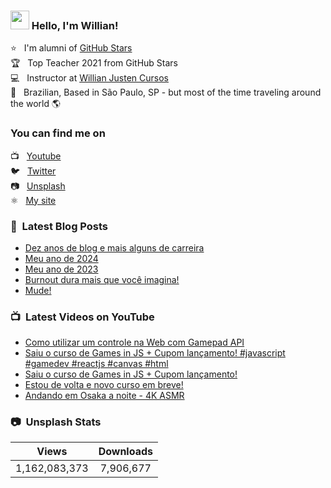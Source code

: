 ### <img src="https://media.giphy.com/media/hvRJCLFzcasrR4ia7z/giphy.gif" width="30px" height="30px"> Hello, I'm Willian!

⭐ &nbsp; I'm alumni of [GitHub Stars](https://stars.github.com/alumni/) <br>
🏆 &nbsp; Top Teacher 2021 from GitHub Stars <br>
💻 &nbsp; Instructor at [Willian Justen Cursos](https://willianjusten.com.br/cursos) <br>
🏡 &nbsp; Brazilian, Based in São Paulo, SP - but most of the time traveling around the world 🌎

### You can find me on

📺 &nbsp; [Youtube](https://www.youtube.com/WillianJustenCursos/?sub_confirmation=1) <br>
🐦 &nbsp; [Twitter](https://twitter.com/Willian_justen) <br>
📷 &nbsp; [Unsplash](https://unsplash.com/@willianjusten) <br>
⚛️ &nbsp; [My site](https://willianjusten.com.br) <br>

### 📕 &nbsp;Latest Blog Posts

<!-- BLOG:START -->
- [Dez anos de blog e mais alguns de carreira](https://willianjusten.com.br/dez-anos-de-blog)
- [Meu ano de 2024](https://willianjusten.com.br/meu-ano-de-2024)
- [Meu ano de 2023](https://willianjusten.com.br/meu-ano-de-2023)
- [Burnout dura mais que você imagina!](https://willianjusten.com.br/burnout-e-o-tempo)
- [Mude!](https://willianjusten.com.br/mude)
<!-- BLOG:END -->

### 📺 &nbsp;Latest Videos on YouTube

<!-- YOUTUBE:START -->
- [Como utilizar um controle na Web com Gamepad API](https://www.youtube.com/watch?v=HmxB-0NAQpM)
- [Saiu o curso de Games in JS + Cupom lançamento! #javascript #gamedev #reactjs #canvas #html](https://www.youtube.com/shorts/5wGvOKN_Vr4)
- [Saiu o curso de Games in JS + Cupom lançamento!](https://www.youtube.com/watch?v=PGpyMM4LjEA)
- [Estou de volta e novo curso em breve!](https://www.youtube.com/watch?v=xrcicnrsCno)
- [Andando em Osaka a noite - 4K ASMR](https://www.youtube.com/watch?v=wkp4hs_i2t4)
<!-- YOUTUBE:END -->

### 📷 &nbsp;Unsplash Stats

<!-- UNSPLASH-STATS:START -->
| **Views**         | **Downloads**        |
|:-----------------:|:--------------------:|
|1,162,083,373   | 7,906,677 |
<!-- UNSPLASH-STATS:END -->
